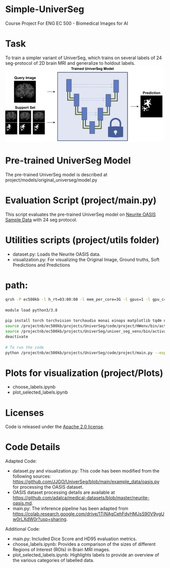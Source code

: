 # Simple-UniverSeg
Course Project For ENG EC 500 - Biomedical Images for AI

# Task
To train a simpler variant of UniverSeg, which trains on several labels of 24 seg-protocol of 2D brain MRI and generalize to holdout labels.
![Few Shot Segmentation Task on a Query Image using a Support Set](result/task.jpg)


# Pre-trained UniverSeg Model
The pre-trained UniverSeg model is described at project/models/original_universeg/model.py

# Evaluation Script (project/main.py)
This script evaluates the pre-trained UniverSeg model on [Neurite OASIS Sample Data](https://github.com/adalca/medical-datasets/blob/master/neurite-oasis.md) with 24 seg protocol.

# Utilities scripts (project/utils folder)
- dataset.py: Loads the Neurite OASIS data.
- visualization.py: For visualizing the Original Image, Ground truths, Soft Predictions and Predictions

# path:
```sh
qrsh -P ec500kb -l h_rt=03:00:00 -l mem_per_core=3G -l gpus=1 -l gpu_c=7

module load python3/3.8

pip install torch torchvision torchaudio monai einops matplotlib tqdm nibabel pydantic scipy
source /projectnb/ec500kb/projects/UniverSeg/code/project/HWenv/bin/activate
source /projectnb/ec500kb/projects/UniverSeg/univer_seg_venv/bin/activate
deactivate

# To run the code
python /projectnb/ec500kb/projects/UniverSeg/code/project/main.py --experiment_name="16_16"
```
# Plots for visualization (project/Plots)
- choose_labels.ipynb
- plot_selected_labels.ipynb

# Licenses
Code is released under the [Apache 2.0 license](LICENSE).


# Code Details
Adapted Code:
- dataset.py and visualization.py: This code has been modified from the following sources: https://github.com/JJGO/UniverSeg/blob/main/example_data/oasis.py for processing the OASIS dataset.
- OASIS dataset processing details are available at https://github.com/adalca/medical-datasets/blob/master/neurite-oasis.md.
- main.py: The inference pipeline has been adapted from https://colab.research.google.com/drive/1TiNAgCehFdyHMJsS90V9ygUw0rLXdW0r?usp=sharing.

Additional Code:
- main.py: Included Dice Score and HD95 evaluation metrics.
- choose_labels.ipynb: Provides a comparison of the sizes of different Regions of Interest (ROIs) in Brain MRI images.
- plot_selected_labels.ipynb: Highlights labels to provide an overview of the various categories of labelled data.
